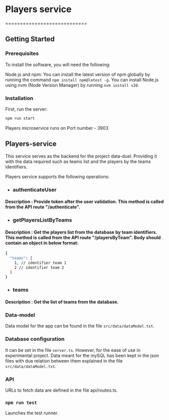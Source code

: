 # Players service

============================

## Getting Started

### Prerequisites

To install the software, you will need the following:

Node.js and npm:
You can install the latest version of npm globally by running the command `npm install npm@latest -g`.
You can install Node.js using nvm (Node Version Manager) by running `nvm install v20`.

### Installation

First, run the server:

```bash
npm run start
```

Players microservice runs on Port number - 3903

## Players-service

This service serves as the backend for the project data-duel. Providing it with the data required such as teams list and the players by the teams identifiers.

Players service supports the following operations:

- ### authenticateUser

#### Description : Provide token after the user validation. This method is called from the API route "/authenticate".

- ### getPlayersListByTeams

#### Description : Get the players list from the database by team identifiers. This method is called from the API route "/playersByTeam". Body should contain an object in below format:

```bash
{
  "teams": [
    1, // identifier team 1
    2 // identifier team 2
  ]
}
```

- ### teams

#### Description : Get the list of teams from the database.

### Data-model

Data model for the app can be found in the file `src/data/dataModel.txt`.

### Database configuration

It can be set in the file `server.ts`.
However, for the ease of use in experimental project. Data meant for the mySQL has been kept in the json files with due relation between them explained in the file `src/data/dataModel.txt`.

### API

URLs to fetch data are defined in the file api/routes.ts.

### `npm run test`

Launches the test runner.
